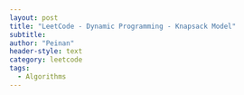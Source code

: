 ```yaml
---
layout: post
title: "LeetCode - Dynamic Programming - Knapsack Model"
subtitle:
author: "Peinan"
header-style: text
category: leetcode
tags:
  - Algorithms
---
```


